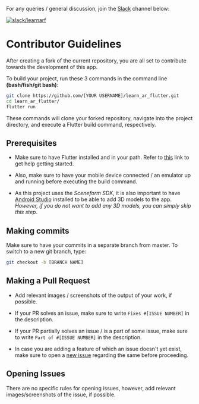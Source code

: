 For any queries / general discussion, join the [Slack](https://slack.com/intl/en-in/) channel below:

[![slack/learnarf](https://img.shields.io/badge/slack-@learnarf-green.svg?logo=slack)](https://join.slack.com/t/learnarf/shared_invite/enQtODYyMjAzMjY3MjU0LWM4YjRlNDlkNDM2ZGZkY2MzMzk5OTQ5ZmVhYmQzZmYyMTU5MGE2MTk4ZWMwZGQ1MDg4MmZjNjlkNzAwNTg0OTk)

# Contributor Guidelines

After creating a fork of the current repository, you are all set to contribute towards the development of this app.

To build your project, run these 3 commands in the command line **(bash/fish/git bash)**:
```bash
git clone https://github.com/[YOUR USERNAME]/learn_ar_flutter.git
cd learn_ar_flutter/
flutter run
```

These commands will clone your forked repository, navigate into the project directory, and execute a Flutter build command, respectively.

## Prerequisites

* Make sure to have Flutter installed and in your path. Refer to [this](https://flutter.dev/docs/get-started/install) link to get help getting started.

* Also, make sure to have your mobile device connected / an emulator up and running before executing the build command.

* As this project uses the *Sceneform SDK*, it is also important to have [Android Studio](https://developer.android.com/studio) installed to be able to add 3D models to the app. *However, if you do not want to add any 3D models, you can simply skip this step*.

## Making commits

Make sure to have your commits in a separate branch from master. To switch to a new git branch, type:
```bash
git checkout -b [BRANCH NAME]
```

## Making a Pull Request

* Add relevant images / screenshots of the output of your work, if possible.

* If your PR solves an issue, make sure to write `Fixes #[ISSUE NUMBER]` in the description.

* If your PR partially solves an issue / is a part of some issue, make sure to write `Part of #[ISSUE NUMBER]` in the description.

* In case you are adding a feature of which an issue doesn't yet exist, make sure to open a [new issue](https://github.com/akshansh2000/learn_ar_flutter/issues/new) regarding the same before proceeding.

## Opening Issues

There are no specific rules for opening issues, however, add relevant images/screenshots of the issue, if possible.
